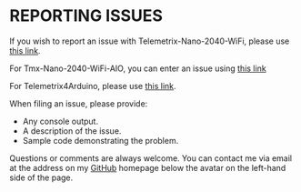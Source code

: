 # REPORTING ISSUES

If you wish to report an issue with Telemetrix-Nano-2040-WiFi, please use
[this link](https://github.com/MrYsLab/telemetrix-nano-2040-wifi/issues).

For Tmx-Nano-2040-WiFi-AIO, you can enter an issue using [this link](https://github.com/MrYsLab/telemetrix-aio/issues)

For Telemetrix4Arduino, please use [this link](https://github.com/MrYsLab/tmx-nano-2040-wifi-aio/issues).

When filing an issue, please provide:

* Any console output.
* A description of the issue.
* Sample code demonstrating the problem.

Questions or comments are always welcome. You can contact me via
email at the address on my [GitHub](https://github.com/MrYsLab) homepage below the 
avatar on the left-hand side of 
the page.

